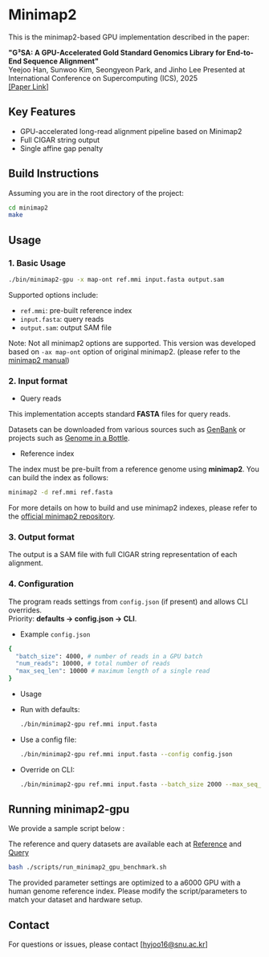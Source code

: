 # Minimap2

This is the minimap2-based GPU implementation described in the paper:

**"G³SA: A GPU-Accelerated Gold Standard Genomics Library for End-to-End Sequence Alignment"**  
Yeejoo Han, Sunwoo Kim, Seongyeon Park, and Jinho Lee
Presented at International Conference on Supercomputing (ICS), 2025  
[[Paper Link]](https://dl.acm.org/doi/10.1145/3721145.3729516)


## Key Features

* GPU-accelerated long-read alignment pipeline based on Minimap2
* Full CIGAR string output
* Single affine gap penalty 

## Build Instructions

Assuming you are in the root directory of the project:

```bash
cd minimap2
make
```

## Usage

### 1. Basic Usage

```bash
./bin/minimap2-gpu -x map-ont ref.mmi input.fasta output.sam
```

Supported options include:

* `ref.mmi`: pre-built reference index
* `input.fasta`: query reads
* `output.sam`: output SAM file

Note: Not all minimap2 options are supported. This version was developed based on `-ax map-ont` option of original minimap2. (please refer to the [minimap2 manual](https://github.com/lh3/minimap2))

### 2. Input format

* Query reads

This implementation accepts standard **FASTA** files for query reads.

Datasets can be downloaded from various sources such as [GenBank](https://www.ncbi.nlm.nih.gov/genbank/) or projects such as [Genome in a Bottle](https://www.nist.gov/programs-projects/genome-bottle). 

* Reference index
  
The index must be pre-built from a reference genome using **minimap2**. You can build the index as follows:

```bash
minimap2 -d ref.mmi ref.fasta
```

For more details on how to build and use minimap2 indexes, please refer to the [official minimap2 repository](https://github.com/lh3/minimap2).


### 3. Output format
The output is a SAM file with full CIGAR string representation of each alignment.

### 4. Configuration
The program reads settings from `config.json` (if present) and allows CLI overrides.  
Priority: **defaults → config.json → CLI**.

* Example `config.json`
```bash
{
  "batch_size": 4000, # number of reads in a GPU batch
  "num_reads": 10000, # total number of reads
  "max_seq_len": 10000 # maximum length of a single read
}
```

* Usage
- Run with defaults:  
  ```bash
  ./bin/minimap2-gpu ref.mmi input.fasta 
  ```
- Use a config file:  
  ```bash
  ./bin/minimap2-gpu ref.mmi input.fasta --config config.json
  ```
- Override on CLI:  
  ```bash
  ./bin/minimap2-gpu ref.mmi input.fasta --batch_size 2000 --max_seq_len=5000
  ```

## Running minimap2-gpu

We provide a sample script below : 

The reference and query datasets are available each at [Reference](https://www.ncbi.nlm.nih.gov/datasets/genome/GCF_000001405.39/) and [Query](https://github.com/genome-in-a-bottle/giab_data_indexes)

```bash
bash ./scripts/run_minimap2_gpu_benchmark.sh
```
The provided parameter settings are optimized to a a6000 GPU with a human genome reference index.
Please modify the script/parameters to match your dataset and hardware setup.

## Contact

For questions or issues, please contact \[[hyjoo16@snu.ac.kr](mailto:hyjoo16@snu.ac.kr)]


